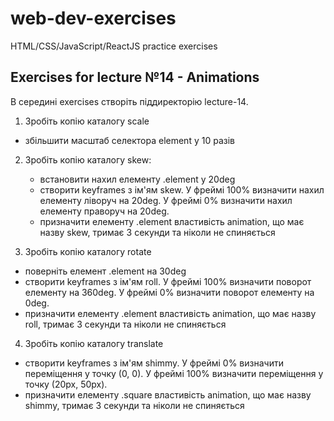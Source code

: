 # web-dev-exercises
HTML/CSS/JavaScript/ReactJS practice exercises
## Exercises for lecture №14 - Animations

В середині exercises створіть піддиректорію lecture-14. 

1. Зробіть копію каталогу scale
  - збільшити масштаб селектора element у 10 разів 
    

2. Зробіть копію каталогу skew:
    - встановити нахил елементу .element у 20deg
    - створити keyframes з ім'ям skew. У фреймі 100% визначити нахил елементу ліворуч на 20deg. У фреймі 0% визначити нахил елементу праворуч на 20deg.
    - призначити елементу .element властивість animation, що має назву skew, тримає 3 секунди та ніколи не спиняється

3. Зробіть копію каталогу rotate
  - поверніть елемент .element на 30deg
  - створити keyframes з ім'ям roll. У фреймі 100% визначити поворот елементу на 360deg. У фреймі 0% визначити поворот елементу на 0deg.
  - призначити елементу .element властивість animation, що має назву roll, тримає 3 секунди та ніколи не спиняється

4. Зробіть копію каталогу translate
  - створити keyframes з ім'ям shimmy. У фреймі 0% визначити переміщення у точку (0, 0). У фреймі 100% визначити переміщення у точку (20px, 50px).
  - призначити елементу .square властивість animation, що має назву shimmy, тримає 3 секунди та ніколи не спиняється
